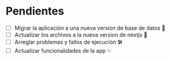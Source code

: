 # Pendientes

- [ ] Migrar la aplicación a una nueva version de base de datos 🚀
- [ ] Actualizar los archivos a la nueva version de nextjs 🔄
- [ ] Arreglar problemas y fallos de ejecución 🛠️
- [ ] Actualizar funcionalidades de la app ✨
